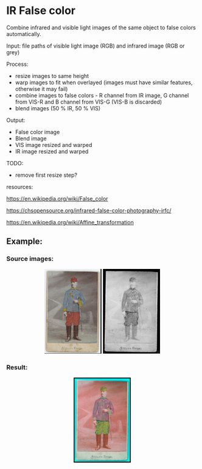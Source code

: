 # IR False color

Combine infrared and visible light images of the same object to false colors automatically.

Input: file paths of visible light image (RGB) and infrared image (RGB or grey)

Process:
- resize images to same height
- warp images to fit when overlayed (images must have similar features, otherwise it may fail)
- combine images to false colors - R channel from IR image, 
    G channel from VIS-R and B channel from VIS-G (VIS-B is discarded)
- blend images (50 % IR, 50 % VIS)

Output:
- False color image
- Blend image
- VIS image resized and warped
- IR image resized and warped


TODO:
- remove first resize step? 



resources:

https://en.wikipedia.org/wiki/False_color

https://chsopensource.org/infrared-false-color-photography-irfc/

https://en.wikipedia.org/wiki/Affine_transformation


## Example:

### Source images:
<p align="center">
  <img src="samples/vis_image.jpg" width="150" title="">
  <img src="samples/ir_image.jpg" width="150" alt="">
</p>

### Result:
<p align="center">
  <img src="samples/false_color_images/ir_image_vis_image_falsecolor.png" width="150">
</p>
